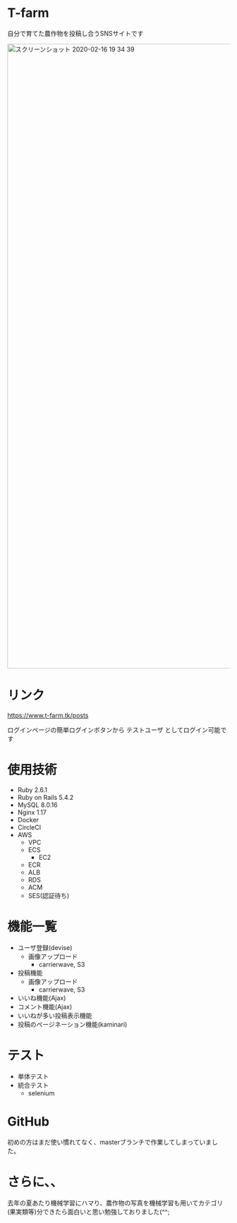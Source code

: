 # T-farm

自分で育てた農作物を投稿し合うSNSサイトです

<img width="1417" alt="スクリーンショット 2020-02-16 19 34 39" src="https://user-images.githubusercontent.com/48900966/74603763-43565980-50fa-11ea-81d8-e8970059cf71.png">

# リンク
https://www.t-farm.tk/posts

ログインページの簡単ログインボタンから テストユーザ としてログイン可能です


# 使用技術
- Ruby 2.6.1
- Ruby on Rails 5.4.2
- MySQL 8.0.16
- Nginx 1.17
- Docker
- CircleCI
- AWS
  - VPC
  - ECS
    - EC2
  - ECR
  - ALB
  - RDS
  - ACM
  - SES(認証待ち)


# 機能一覧
- ユーザ登録(devise)
  - 画像アップロード
    - carrierwave, S3
- 投稿機能
  - 画像アップロード
    - carrierwave, S3
- いいね機能(Ajax)
- コメント機能(Ajax)
- いいねが多い投稿表示機能
- 投稿のページネーション機能(kaminari)


# テスト
- 単体テスト
- 統合テスト
  - selenium

# GitHub
初めの方はまだ使い慣れてなく、masterブランチで作業してしまっていました。
  
# さらに、、
去年の夏あたり機械学習にハマり、農作物の写真を機械学習も用いてカテゴリ(果実類等)分できたら面白いと思い勉強しておりました(^^;
